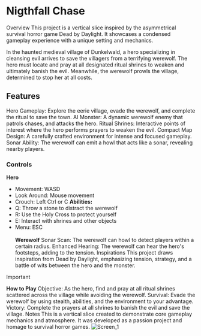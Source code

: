 # Nigthfall Chase
Overview
This project is a vertical slice inspired by the asymmetrical survival horror game Dead by Daylight. It showcases a condensed gameplay experience with a unique setting and mechanics.

In the haunted medieval village of Dunkelwald, a hero specializing in cleansing evil arrives to save the villagers from a terrifying werewolf. The hero must locate and pray at all designated ritual shrines to weaken and ultimately banish the evil. Meanwhile, the werewolf prowls the village, determined to stop her at all costs.

## Features
Hero Gameplay: Explore the eerie village, evade the werewolf, and complete the ritual to save the town.
AI Monster: A dynamic werewolf enemy that patrols chases, and attacks the hero.
Ritual Shrines: Interactive points of interest where the hero performs prayers to weaken the evil.
Compact Map Design: A carefully crafted environment for intense and focused gameplay.
Sonar Ability: The werewolf can emit a howl that acts like a sonar, revealing nearby players.
### Controls
**Hero**
+ Movement: WASD
+ Look Around: Mouse movement
+ Crouch: Left Ctrl or C
**Abilities:**
+ Q: Throw a stone to distract the werewolf
+ R: Use the Holy Cross to protect yourself
+ E: Interact with shrines and other objects
+ Menu: ESC  <br/> <br/>
**Werewolf**
Sonar Scan: The werewolf can howl to detect players within a certain radius.
Enhanced Hearing: The werewolf can hear the hero's footsteps, adding to the tension.
Inspirations
This project draws inspiration from Dead by Daylight, emphasizing tension, strategy, and a battle of wits between the hero and the monster.

> [!IMPORTANT]
**How to Play**
Objective: As the hero, find and pray at all ritual shrines scattered across the village while avoiding the werewolf.
Survival: Evade the werewolf by using stealth, abilities, and the environment to your advantage.
Victory: Complete the prayers at all shrines to banish the evil and save the village.
Notes
This is a vertical slice created to demonstrate core gameplay mechanics and atmosphere.
It was developed as a passion project and homage to survival horror games.
![Screen_1](https://github.com/user-attachments/assets/5e607ec1-cd3d-400c-abeb-d9169e149b45)
